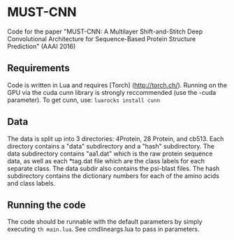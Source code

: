 # MUST-CNN

Code for the paper "MUST-CNN:	A	Multilayer	Shift-and-Stitch	Deep	Convolutional	Architecture	for	Sequence-Based Protein	Structure	Prediction" (AAAI 2016)



## Requirements
Code is written in Lua and requires [Torch] (http://torch.ch/). Running on the GPU via the cuda cunn library is strongly reccommended (use the -cuda parameter). To get cunn, use: ``luarocks install cunn``

## Data
The data is split up into 3 directories: 4Protein, 28 Protein, and cb513. Each directory contains a "data" subdirectory and a "hash" subdirectory. The data subdirectory contains "aa1.dat" which is the raw protein sequence data, as well as each *tag.dat file which are the class labels for each separate class. The data subdir also contains the psi-blast files. The hash subdirectory contains the dictionary numbers for each of the amino acids and class labels.

## Running the code
The code should be runnable with the default parameters by simply executing ``th main.lua``. See cmdlineargs.lua to pass in parameters.
